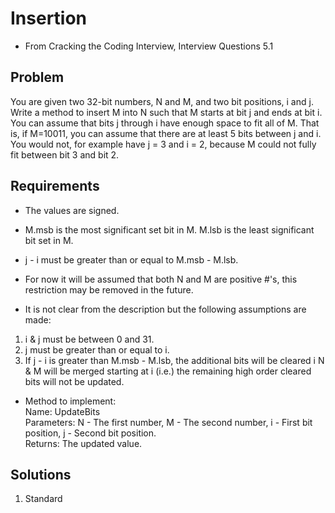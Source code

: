 ﻿# Insertion
- From Cracking the Coding Interview, Interview Questions 5.1

## Problem
You are given two 32-bit numbers, N and M, and two bit positions, i and j.
Write a method to insert M into N such that M starts at bit j and ends at
bit i. You can assume that bits j through i have enough space to fit all
of M. That is, if M=10011, you can assume that there are at least 5 bits
between j and i. You would not, for example have j = 3 and i = 2, because
M could not fully fit between bit 3 and bit 2.

## Requirements
- The values are signed.
- M.msb is the most significant set bit in M. M.lsb is the least significant
bit set in M.
- j - i must be greater than or equal to M.msb - M.lsb.
- For now it will be assumed that both N and M are positive #'s, this restriction
may be removed in the future.

- It is not clear from the description but the following assumptions are made:
1. i & j must be between 0 and 31.
2. j must be greater than or equal to i.
3. If j - i is greater than M.msb - M.lsb, the additional bits will be cleared
i N & M will be merged starting at i (i.e.) the remaining high order cleared bits
will not be updated.

- Method to implement:  
Name: UpdateBits  
Parameters: N - The first number, M - The second number, i - First bit
position, j - Second bit position.  
Returns: The updated value.  

## Solutions
1. Standard  